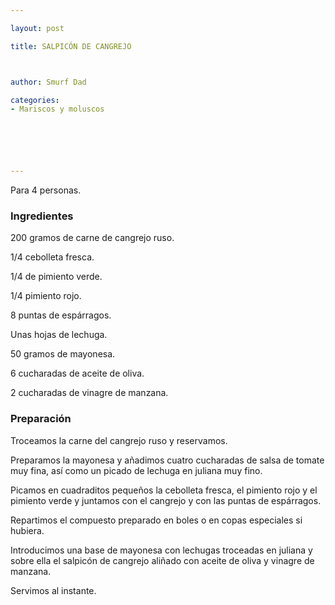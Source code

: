 ```yaml
---

layout: post

title: SALPICÓN DE CANGREJO



author: Smurf Dad

categories:
- Mariscos y moluscos






---
```


Para 4 personas.

<h3>Ingredientes</h3>

200 gramos de carne de cangrejo ruso.

1/4 cebolleta fresca.

1/4 de pimiento verde.

1/4 pimiento rojo.

8 puntas de espárragos.

Unas hojas de lechuga.

50 gramos de mayonesa.

6 cucharadas de aceite de oliva.

2 cucharadas de vinagre de manzana.

<h3>Preparación</h3>

Troceamos la carne del cangrejo ruso y reservamos.

Preparamos la mayonesa y añadimos cuatro cucharadas de salsa de tomate muy fina, así como un picado de lechuga en juliana muy fino.

Picamos en cuadraditos pequeños la cebolleta fresca, el pimiento rojo y el pimiento verde y juntamos con el cangrejo y con las puntas de espárragos.

Repartimos el compuesto preparado en boles o en copas especiales si hubiera.

Introducimos una base de mayonesa con lechugas troceadas en juliana y sobre ella el salpicón de cangrejo aliñado con aceite de oliva y vinagre de manzana.

Servimos al instante.